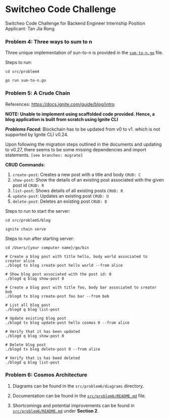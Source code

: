 # Switcheo Code Challenge

Switcheo Code Challenge for Backend Engineer Internship Position
Applicant: Tan Jia Rong

### Problem 4: Three ways to sum to n
Three unique implementation of sun-to-n is provided in the [`sum-to-n.go`](src/problem4/sum-to-n.go) file.

Steps to run:
```shell
cd src/problem4

go run sum-to-n.go
```

### Problem 5: A Crude Chain
References: https://docs.ignite.com/guide/blog/intro

**NOTE: Unable to implement using scaffolded code provided. Hence, a blog application is built from scratch using Ignite CLI**

***Problems Faced:***
Blockchain has to be updated from v0 to v1. which is not supported by Ignite CLI v0.24. 

Upon following the migration steps outlined in the documents and updating to v0.27, there seems to be some missing dependencies and import statements. ```[see branches: migrate]```

**CRUD Commands:**
1. `create-post`: Creates a new post with a title and body `CRUD: C`
2. `show-post`: Show the details of an existing post associated with the given post id `CRUD: R`
3. `list-post`: Shows details of all existing posts `CRUD: R`
4. `update-post`: Updates an existing post `CRUD: U`
5. `delete-post`: Deletes an existing post `CRUD: D`

Steps to run to start the server:
```shell
cd src/problem5/blog

ignite chain serve
```

Steps to run after starting server:
```shell
cd /Users/{your computer name}/go/bin

# Create a blog post with title hello, body world associated to creator alice
./blogd tx blog create-post hello world --from alice

# Show blog post associated with the post id: 0
./blogd q blog show-post 0

# Create a blog post with title foo, body bar associated to creator bob
./blogd tx blog create-post foo bar --from bob

# List all blog post
./blogd q blog list-post    

# Update existing blog post
./blogd tx blog update-post hello cosmos 0 --from alice

# Verify that it has been updated
./blogd q blog show-post 0

# Delete blog post
./blogd tx blog delete-post 0 --from alice

# Verify that is has beed deleted
./blogd q blog list-post
```

### Problem 6: Cosmos Architecture

1. Diagrams can be found in the `src/problem6/diagrams` directory.

2. Documentation can be found in the [`src/problem6/README.md`](src/problem6/README.md) file.

3. Shortcomings and potential improvements can be found in [`src/problem6/README.md`](src/problem6/README.md) under **Section 2**.